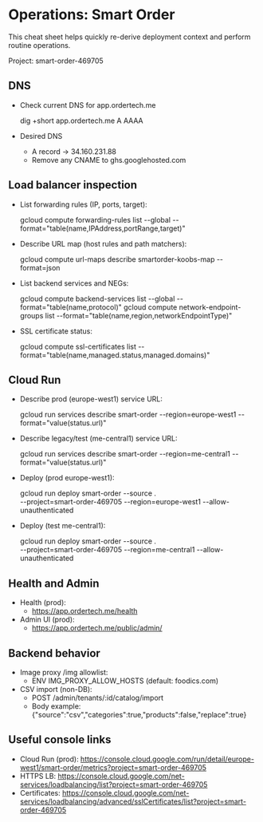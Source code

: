 # Operations: Smart Order

This cheat sheet helps quickly re-derive deployment context and perform routine operations.

Project: smart-order-469705

## DNS

- Check current DNS for app.ordertech.me

  dig +short app.ordertech.me A AAAA

- Desired DNS
  - A record → 34.160.231.88
  - Remove any CNAME to ghs.googlehosted.com

## Load balancer inspection

- List forwarding rules (IP, ports, target):

  gcloud compute forwarding-rules list --global --format="table(name,IPAddress,portRange,target)"

- Describe URL map (host rules and path matchers):

  gcloud compute url-maps describe smartorder-koobs-map --format=json

- List backend services and NEGs:

  gcloud compute backend-services list --global --format="table(name,protocol)"
  gcloud compute network-endpoint-groups list --format="table(name,region,networkEndpointType)"

- SSL certificate status:

  gcloud compute ssl-certificates list --format="table(name,managed.status,managed.domains)"

## Cloud Run

- Describe prod (europe-west1) service URL:

  gcloud run services describe smart-order --region=europe-west1 --format="value(status.url)"

- Describe legacy/test (me-central1) service URL:

  gcloud run services describe smart-order --region=me-central1 --format="value(status.url)"

- Deploy (prod europe-west1):

  gcloud run deploy smart-order --source . \
    --project=smart-order-469705 --region=europe-west1 --allow-unauthenticated

- Deploy (test me-central1):

  gcloud run deploy smart-order --source . \
    --project=smart-order-469705 --region=me-central1 --allow-unauthenticated

## Health and Admin

- Health (prod):
  - https://app.ordertech.me/health
- Admin UI (prod):
  - https://app.ordertech.me/public/admin/

## Backend behavior

- Image proxy /img allowlist:
  - ENV IMG_PROXY_ALLOW_HOSTS (default: foodics.com)
- CSV import (non-DB):
  - POST /admin/tenants/:id/catalog/import
  - Body example: {"source":"csv","categories":true,"products":false,"replace":true}

## Useful console links

- Cloud Run (prod): https://console.cloud.google.com/run/detail/europe-west1/smart-order/metrics?project=smart-order-469705
- HTTPS LB: https://console.cloud.google.com/net-services/loadbalancing/list?project=smart-order-469705
- Certificates: https://console.cloud.google.com/net-services/loadbalancing/advanced/sslCertificates/list?project=smart-order-469705

